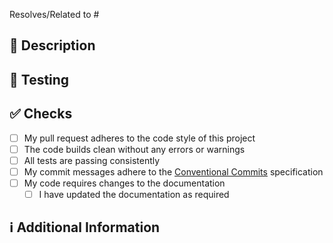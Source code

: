 <!--
Thanks for taking the time to create a pull request! 🤗

Please try to keep PRs as small as possible.
It's better to open multiple small PRs than one huge one.

You can delete all these comments, they're just meant to be guides.
-->

<!-- Please mention the related Issue number below, and how this PR relates to it. -->
Resolves/Related to #<!-- Issue # here -->

## 📑 Description

<!-- Add a brief description of what the PR intends to do, and how it does it. -->

<!-- You can add a list of changes and a flag indicating whether they've
been completed or not by using the markdown to-do list syntax:
- [ ] Not Completed
- [x] Completed
-->

## 🧪 Testing

<!-- Describe what kind of tests are included with the changes, if applicable. -->

## ✅ Checks

<!-- Make sure your PR passes all CI checks. Also, address the following: -->

- [ ] My pull request adheres to the code style of this project
- [ ] The code builds clean without any errors or warnings
- [ ] All tests are passing consistently
- [ ] My commit messages adhere to the [Conventional Commits](https://www.conventionalcommits.org) specification
- [ ] My code requires changes to the documentation
  - [ ] I have updated the documentation as required

## ℹ Additional Information

<!-- Any additional information like breaking changes, dependencies added,
screenshots, comparisons between new and old behavior, etc. -->
